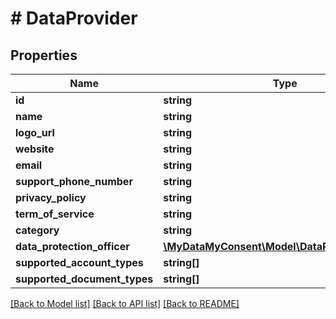 # # DataProvider

## Properties

Name | Type | Description | Notes
------------ | ------------- | ------------- | -------------
**id** | **string** |  | [optional]
**name** | **string** |  | [optional]
**logo_url** | **string** |  | [optional]
**website** | **string** |  | [optional]
**email** | **string** |  | [optional]
**support_phone_number** | **string** |  | [optional]
**privacy_policy** | **string** |  | [optional]
**term_of_service** | **string** |  | [optional]
**category** | **string** |  | [optional]
**data_protection_officer** | [**\MyDataMyConsent\Model\DataProtectionOfficer**](DataProtectionOfficer.md) |  | [optional]
**supported_account_types** | **string[]** |  | [optional]
**supported_document_types** | **string[]** |  | [optional]

[[Back to Model list]](../../README.md#models) [[Back to API list]](../../README.md#endpoints) [[Back to README]](../../README.md)

